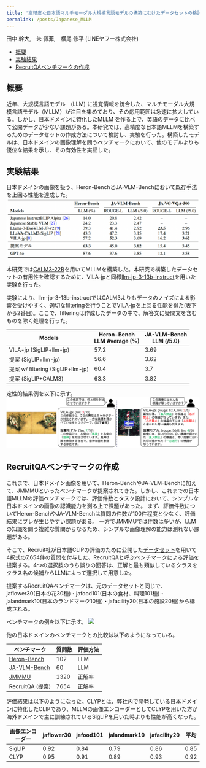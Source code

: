 ```yaml
---
title: '高精度な日本語マルチモーダル大規模言語モデルの構築にむけたデータセットの検討 (NLP2025)'
permalink: /posts/Japanese_MLLM
---
```


田中 幹大,　朱 佩菲,　横尾 修平 (LINEヤフー株式会社)

- [概要](#概要)
- [実験結果](#実験結果)
- [RecruitQAベンチマークの作成](#RecruitQAベンチマークの作成)


<a id='概要'>概要</a>
------
近年、大規模言語モデル　(LLM) に視覚情報を統合した、マルチモーダル大規模言語モデル（MLLM）が注目を集めており、その応用範囲は急速に拡大している。しかし、日本ドメインに特化したMLLM を作る上で、英語のデータに比べて公開データが少ない課題がある。本研究では、高精度な日本語MLLMを構築するためのデータセットの作成方法について検討し、実験を行った。構築したモデルは、日本ドメインの画像理解を問うベンチマークにおいて、他のモデルよりも優位な結果を示し、その有効性を実証した。

<a id='実験結果'>実験結果</a>
------
日本ドメインの画像を扱う、Heron-BenchとJA-VLM-Benchにおいて既存手法を上回る性能を達成した。
<img src='/images/japanese_mllm/quantitative.png'>

本研究では[CALM3-22B](https://huggingface.co/cyberagent/calm3-22b-chat)を用いてMLLMを構築した。本研究で構築したデータセットの有用性を確認するために、VILA-jpと同様[llm-jp-3-13b-instruct](https://huggingface.co/llm-jp/llm-jp-3-13b-instruct)を用いた実験を行った。

実験により、llm-jp-3-13b-instructではCALM3よりもデータのノイズによる影響を受けやすく、適切なfilteringを行うことでVILA-jpを上回る性能を得た(表下から2番目)。ここで、filteringは作成したデータの中で、解答文に疑問文を含むものを除く処理を行った。

| Models                     | Heron-Bench <br> LLM Average (%) | JA-VLM-Bench <br> LLM (/5.0) |
|----------------------------|----------------------------------|------------------------------|
| VILA-jp (SigLIP+llm-jp)    | 57.2       | 3.69|
| 提案 (SigLIP+llm-jp)       | 56.6       | 3.62|
| 提案 w/ filtering (SigLIP+llm-jp)       | 60.4       | 3.7|
| 提案 (SigLIP+CALM3)        | 63.3       | 3.82|

定性的結果例を以下に示す。
<img src='/images/japanese_mllm/qualitative.png'>


<a id='RecruitQAベンチマークの作成'>RecruitQAベンチマークの作成</a>
------

これまで、日本ドメイン画像を用いて、Heron-BenchやJA-VLM-Benchに加えて、JMMMUといったベンチマークが提案されてきた。しかし、これまでの日本語MLLMの評価ベンチマークでは、評価件数とタスク設計において、シンプルな日本ドメインの画像の認識能力を測る上で課題があった。
まず、評価件数についてHeron-BenchやJA-VLM-Benchは質問の件数が100件程度と少なく、評価結果にブレが生じやすい課題がある。
一方でJMMMUでは件数は多いが、LLMの知識を問う複雑な質問からなるため、シンプルな画像理解の能力は測れない課題がある。

そこで、Recruit社が日本語CLIPの評価のために公開した[データセット](https://huggingface.co/datasets/recruit-jp/japanese-image-classification-evaluation-dataset)を用いて4択式の7,654件の質問を付与した、RecruitQAと呼ぶベンチマークによる評価を提案する。4つの選択肢のうち誤りの回答は、正解と最も類似しているクラスをクラス名の候補からLLMによって選択して用意した。

提案するRecruitQAベンチマークは、元のデータセットと同じで、jaflower30(日本の花30種)・jafood101(日本の食材、料理101種)・
jalandmark10(日本のランドマーク10種)・jafacility20(日本の施設20種)から構成される。

ベンチマークの例を以下に示す。
<img src='/images/japanese_mllm/RecruitQA.png'>

他の日本ドメインのベンチマークとの比較は以下のようになっている。

| ベンチマーク                     | 質問数 | 評価方法 | 
|-------------|---------------|----------------|
|[Heron-Bench](https://huggingface.co/datasets/turing-motors/Japanese-Heron-Bench) | 102 | LLM |
|[JA-VLM-Bench](https://huggingface.co/datasets/SakanaAI/JA-VLM-Bench-In-the-Wild) | 60| LLM |
|[JMMMU](https://huggingface.co/datasets/JMMMU/JMMMU) | 1320| 正解率 |
| RecruitQA (提案) | 7654| 正解率 |



評価結果は以下のようになった。CLYPとは、弊社内で開発している日本ドメインに特化したCLIPであり、MLLMの画像エンコーダーとしてCLYPを用いた方が海外ドメインで主に訓練されているSigLIPを用いた時よりも性能が高くなった。

| 画像エンコーダー                     | jaflower30|jafood101|jalandmark10|jafacility20|平均|
|-------------|---------------|----------------|------------------|----------------|--------------|
|SigLIP | 0.92 |0.84|0.79|0.86|0.85|
|CLYP | 0.95|0.91|0.89|0.93|0.92|